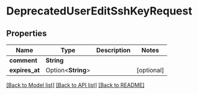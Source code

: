 # DeprecatedUserEditSshKeyRequest

## Properties

Name | Type | Description | Notes
------------ | ------------- | ------------- | -------------
**comment** | **String** |  | 
**expires_at** | Option<**String**> |  | [optional]

[[Back to Model list]](../README.md#documentation-for-models) [[Back to API list]](../README.md#documentation-for-api-endpoints) [[Back to README]](../README.md)


